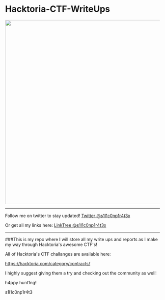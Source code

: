 # Hacktoria-CTF-WriteUps

<img width="600" src="https://user-images.githubusercontent.com/56886006/202922026-27fd7c5a-ceb5-4e87-bc47-2e7c14fa6a8a.png">

---

Follow me on twitter to stay updated! [Twitter @s1l1c0np1r4t3x](https://twitter.com/s1l1c0np1r4t3x)

Or get all my links here: [LinkTree @s1l1c0np1r4t3x](https://linktr.ee/s1l1c0np1r4t3)

---

###This is my repo where I will store all my write ups and reports as I make my way through Hacktoria's awesome CTF's!

All of Hacktoria's CTF challanges are available here:

https://hacktoria.com/category/contracts/

I highly suggest giving them a try and checking out the community as well!



h4ppy hunt1ng!

s1l1c0np1r4t3
